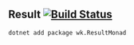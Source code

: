 ## Result [![Build Status](https://travis-ci.org/wk-j/result-monad.svg?branch=master)](https://travis-ci.org/wk-j/result-monad)

```bash
dotnet add package wk.ResultMonad
```